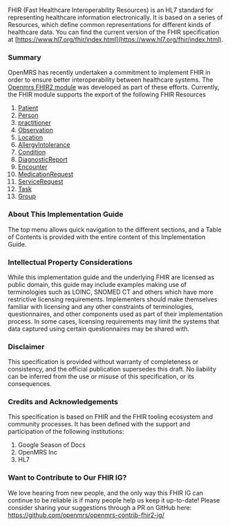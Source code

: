 FHIR (Fast Healthcare Interoperability Resources) is an HL7 standard for representing healthcare information electronically.
It is based on a series of Resources, which define common representations for different kinds of healthcare data. You can
find the current version of the FHIR specification
at [https://www.hl7.org/fhir/index.html](https://www.hl7.org/fhir/index.html).

### Summary <a name="summary"/>

OpenMRS has recently undertaken a commitment to implement FHIR in order to ensure better interoperability between healthcare
systems. The
[Openmrs FHIR2 module](https://github.com/openmrs/openmrs-module-fhir2) was developed as part of these efforts. Currently,
the FHIR module supports the export of the following FHIR Resources

1. [Patient](https://fhir.openmrs.org/StructureDefinition-omrs-patient.html)
2. [Person](https://fhir.openmrs.org/StructureDefinition-omrs-person.html)
3. [practitioner](https://fhir.openmrs.org/StructureDefinition-omrs-practitioner.html)
4. [Observation](https://fhir.openmrs.org/StructureDefinition-OpenMRS-observation.html)
5. [Location](https://fhir.openmrs.org/StructureDefinition-omrs-location.html)
6. [AllergyIntolerance](https://fhir.openmrs.org/StructureDefinition-omrs-AllergyIntolerance.html)
7. [Condition](https://fhir.openmrs.org/StructureDefinition-omrs-Condition.html)
8. [DiagnosticReport](https://fhir.openmrs.org/StructureDefinition-OpenMRS-diagnostic-report.html)
9. [Encounter](https://fhir.openmrs.org/StructureDefinition-omrs-encounter.html)
10. [MedicationRequest](https://fhir.openmrs.org/StructureDefinition-omrs-medication-request.html)
11. [ServiceRequest](https://fhir.openmrs.org/StructureDefinition-OpenMRS-service-request.html)
12. [Task](https://fhir.openmrs.org/StructureDefinition-OpenMRS-task.html)
13. [Group](https://fhir.openmrs.org/StructureDefinition-omrs-group.html)

### About This Implementation Guide <a name="about"/>
The top menu allows quick navigation to the different sections, and a Table of Contents is provided with the entire content of this Implementation Guide.

### Intellectual Property Considerations <a name="ip"/>
While this implementation guide and the underlying FHIR are licensed as public domain, this guide may include examples making use of terminologies such as LOINC, SNOMED CT and others which have more restrictive licensing requirements. Implementers should make themselves familiar with licensing and any other constraints of terminologies, questionnaires, and other components used as part of their implementation process. In some cases, licensing requirements may limit the systems that data captured using certain questionnaires may be shared with.

### Disclaimer
This specification is provided without warranty of completeness or consistency, and the official publication supersedes this draft. No liability can be inferred from the use or misuse of this specification, or its consequences.

### Credits and Acknowledgements
This specification is based on FHIR and the FHIR tooling ecosystem and community processes. It has been defined with the support and participation of the following institutions:
1. Google Season of Docs
2. OpenMRS Inc
3. HL7

### Want to Contribute to Our FHIR IG?
We love hearing from new people, and the only way this FHIR IG can continue to be reliable is if many people help us keep it up-to-date! Please consider sharing your suggestions through a PR on GitHub here: https://github.com/openmrs/openmrs-contrib-fhir2-ig/
